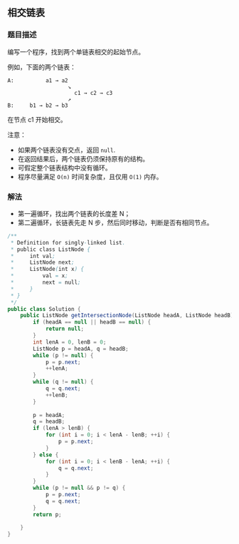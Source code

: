 ## 相交链表
### 题目描述

编写一个程序，找到两个单链表相交的起始节点。


例如，下面的两个链表：
```
A:          a1 → a2
                   ↘
                     c1 → c2 → c3
                   ↗            
B:     b1 → b2 → b3
```

在节点 c1 开始相交。


注意：

- 如果两个链表没有交点，返回 `null`.
- 在返回结果后，两个链表仍须保持原有的结构。
- 可假定整个链表结构中没有循环。
- 程序尽量满足 `O(n)` 时间复杂度，且仅用 `O(1)` 内存。

### 解法
- 第一遍循环，找出两个链表的长度差 N；
- 第二遍循环，长链表先走 N 步，然后同时移动，判断是否有相同节点。

```java
/**
 * Definition for singly-linked list.
 * public class ListNode {
 *     int val;
 *     ListNode next;
 *     ListNode(int x) {
 *         val = x;
 *         next = null;
 *     }
 * }
 */
public class Solution {
    public ListNode getIntersectionNode(ListNode headA, ListNode headB) {
        if (headA == null || headB == null) {
            return null;
        }
        int lenA = 0, lenB = 0;
        ListNode p = headA, q = headB;
        while (p != null) {
            p = p.next;
            ++lenA;
        }
        while (q != null) {
            q = q.next;
            ++lenB;
        }
        
        p = headA;
        q = headB;
        if (lenA > lenB) {
            for (int i = 0; i < lenA - lenB; ++i) {
                p = p.next;
            }
        } else {
            for (int i = 0; i < lenB - lenA; ++i) {
                q = q.next;
            }
        }
        while (p != null && p != q) {
            p = p.next;
            q = q.next;
        }
        return p;
        
    }
}
```